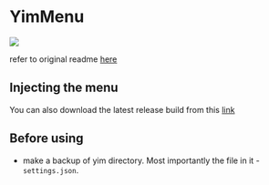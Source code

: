 # YimMenu

![](https://img.shields.io/badge/current_status-detected-red)

refer to original readme [here](https://github.com/YimMenu/YimMenu#readme)

## Injecting the menu

You can also download the latest release build from this [link](https://github.com/lonelybud/YimMenu/releases/latest/download/YimMenu.dll)

## Before using

- make a backup of yim directory. Most importantly the file in it - `settings.json`.
